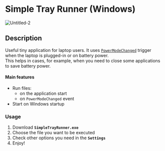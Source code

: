 # Simple Tray Runner (Windows)

![Untitled-2](https://github.com/wvzxn/SimpleTrayRunner/assets/87862400/e720802c-1e54-4c53-8e48-7e403a74ee12)

## Description

Useful tiny application for laptop users. It uses [`PowerModeChanged`](https://learn.microsoft.com/en-us/dotnet/api/microsoft.win32.systemevents.powermodechanged?view=netframework-4.5.2) trigger when the laptop is plugged-in or on battery power.  
This helps in cases, for example, when you need to close some applications to save battery power.

#### Main features

- Run files:
  - on the application start
  - on `PowerModeChanged` event
- Start on Windows startup

### Usage

1. Download **`SimpleTrayRunner.exe`**
2. Choose the file you want to be executed
3. Check other options you need in the **`Settings`**
4. Enjoy!
